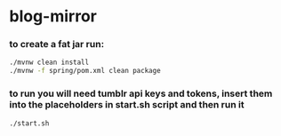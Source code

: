 # blog-mirror

### to create a fat jar run:

  ```bash
  ./mvnw clean install
  ./mvnw -f spring/pom.xml clean package
  ```
### to run you will need tumblr api keys and tokens, insert them into the placeholders in start.sh script and then run it

  ```bash
  ./start.sh
  ```
